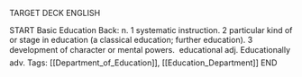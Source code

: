 TARGET DECK
ENGLISH

START
Basic
Education
Back: n. 1 systematic instruction. 2 particular kind of or stage in education (a classical education; further education). 3 development of character or mental powers.  educational adj. Educationally adv.
Tags: [[Department_of_Education]], [[Education_Department]]
END

